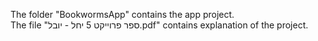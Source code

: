 The folder "BookwormsApp" contains the app project.
<br/>
The file "ספר פרוייקט 5 יחל - יובל.pdf" contains explanation of the project.
